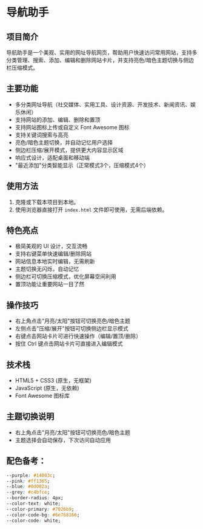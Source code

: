 # 导航助手

## 项目简介

导航助手是一个美观、实用的网址导航网页，帮助用户快速访问常用网站，支持多分类管理、搜索、添加、编辑和删除网站卡片，并支持亮色/暗色主题切换与侧边栏压缩模式。

## 主要功能
- 多分类网址导航（社交媒体、实用工具、设计资源、开发技术、新闻资讯、娱乐休闲）
- 支持网站的添加、编辑、删除和置顶
- 支持网站图标上传或自定义 Font Awesome 图标
- 支持关键词搜索与高亮
- 亮色/暗色主题切换，并自动记忆用户选择
- 侧边栏压缩/展开模式，提供更大内容显示区域
- 响应式设计，适配桌面和移动端
- "最近添加"分类智能显示（正常模式3个，压缩模式4个）

## 使用方法
1. 克隆或下载本项目到本地。
2. 使用浏览器直接打开 `index.html` 文件即可使用，无需后端依赖。

## 特色亮点
- 极简美观的 UI 设计，交互流畅
- 支持右键菜单快速编辑/删除网站
- 网站信息本地实时编辑，无需刷新
- 主题切换无闪烁，自动记忆
- 侧边栏可切换压缩模式，优化屏幕空间利用
- 置顶功能让重要网站一目了然

## 操作技巧
- 右上角点击"月亮/太阳"按钮可切换亮色/暗色主题
- 左侧点击"压缩/展开"按钮可切换侧边栏显示模式
- 右键点击网站卡片可进行快速操作（编辑/置顶/删除）
- 按住 Ctrl 键点击网站卡片可直接进入编辑模式

## 技术栈
- HTML5 + CSS3 (原生，无框架)
- JavaScript (原生，无依赖)
- Font Awesome 图标库

## 主题切换说明
- 右上角点击"月亮/太阳"按钮可切换亮色/暗色主题
- 主题选择会自动保存，下次访问自动应用


## 配色备考：


``` css
--purple: #14003c;
--pink: #ff1365;
--blue: #0d002a;
--grey: #c4bfce;
--border-radius: 4px;
--color-text: white;
--color-primary: #7026b9;
--color-code-bg: #6e768166;
--color-code: white;
```